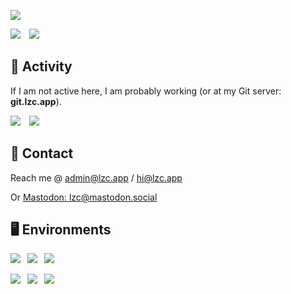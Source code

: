 [![](http://github-profile-summary-cards.vercel.app/api/cards/profile-details?username=lzcapp&theme=default)](#)

[![](http://github-profile-summary-cards.vercel.app/api/cards/repos-per-language?username=lzcapp&theme=default)](#)&emsp;[![](http://github-profile-summary-cards.vercel.app/api/cards/most-commit-language?username=lzcapp&theme=default)](#)

## :floppy_disk: Activity

If I am not active here, I am probably working (or at my Git server: **git.lzc.app**).

[![](http://github-profile-summary-cards.vercel.app/api/cards/stats?username=lzcapp&theme=default)](#)&emsp;[![](http://github-profile-summary-cards.vercel.app/api/cards/productive-time?username=lzcapp&theme=default&utcOffset=8)](#)

## :e-mail: Contact

Reach me @ admin@lzc.app / hi@lzc.app

Or <a rel="me" href="https://mastodon.social/@lzc">Mastodon: lzc@mastodon.social</a>

## :desktop_computer: Environments

[![](https://img.shields.io/badge/Windows-11-blue?style=for-the-badge&logo=windows)](#)&ensp;
[![](https://img.shields.io/badge/WSL-Debian-green?style=for-the-badge&logo=ubuntu)](#)&ensp;
[![](https://img.shields.io/badge/Google-Android-green?style=for-the-badge&logo=android)](#)&ensp;

[![](https://img.shields.io/badge/Windows-C%23-brightgreen?style=for-the-badge&logo=windows)](#)&ensp;
[![](https://img.shields.io/badge/Android-Kotlin-blue?style=for-the-badge&logo=android)](#)&ensp;
[![](https://img.shields.io/badge/Others-C++,%20Java,%20HTML,%20CSS,%20JS...-blue?style=for-the-badge&logo=codereview)](#)
